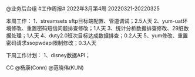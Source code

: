 @业务后台组 #工作周报#
2022年3月第4周 20220321-20220325

本周工作：
1、streamsets sftp目标端配置、管道调试；2.5人天
2、yum-uat环境修改、重置密码短信问题排查修改；1人天
3、统计分析数据排查修改、29脏数据处理；1人天
4、duty2.0班次目标达成数据排查；0.2人天
5、yum修改、重置密码请求ssopwdapi限制修改；0.3人天

下周工作计划：
1、disney数据API；

CC @杨康(Conn) @范晓伟(KUN)